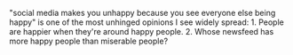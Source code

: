 "social media makes you unhappy because you see everyone else being happy" is one of the most unhinged opinions I see widely spread: 1. People are happier when they're around happy people. 2. Whose newsfeed has more happy people than miserable people?

